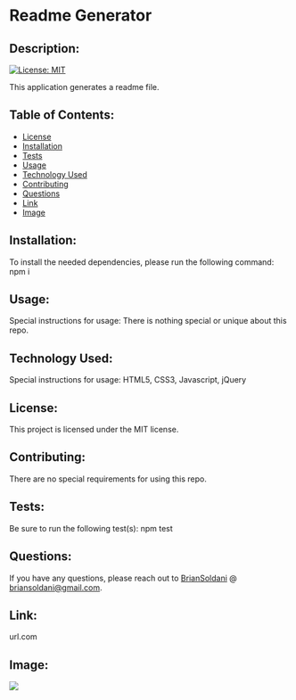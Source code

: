 # Readme Generator
    
## Description: 

[![License: MIT](https://img.shields.io/badge/License-MIT-yellow.svg)](https://opensource.org/licenses/MIT)

This application generates a readme file.
    
## Table of Contents: 

* [License](#license)
* [Installation](#installation)
* [Tests](#tests)
* [Usage](#usage)
* [Technology Used](#technology-used)
* [Contributing](#contributing)
* [Questions](#questions)
* [Link](#link)
* [Image](#image)

    
## Installation: 

To install the needed dependencies, please run the following command: npm i
    
## Usage: 
    
Special instructions for usage: There is nothing special or unique about this repo.

## Technology Used: 
    
Special instructions for usage: HTML5, CSS3, Javascript, jQuery
    
## License: 
    
This project is licensed under the MIT license.
    
## Contributing: 

There are no special requirements for using this repo.
    
## Tests: 

Be sure to run the following test(s): npm test
    
## Questions: 
    
If you have any questions, please reach out to [BrianSoldani](https://github.com/BrianSoldani) @ briansoldani@gmail.com.

## Link: 

url.com

## Image:

![](/assets/images/project1.jpg)
